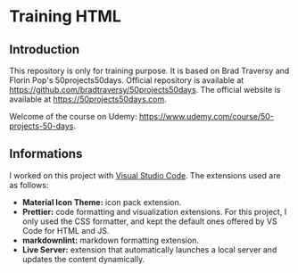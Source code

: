 # Training HTML

## Introduction

This repository is only for training purpose. It is based on Brad Traversy and Florin Pop's 50projects50days. Official repository is available at <https://github.com/bradtraversy/50projects50days>. The official website is available at <https://50projects50days.com>.

Welcome of the course on Udemy: <https://www.udemy.com/course/50-projects-50-days>.

## Informations

I worked on this project with [Visual Studio Code](https://code.visualstudio.com). The extensions used are as follows:

- **Material Icon Theme:** icon pack extension.
- **Prettier:** code formatting and visualization extensions. For this project, I only used the CSS formatter, and kept the default ones offered by VS Code for HTML and JS.
- **markdownlint:** markdown formatting extension.
- **Live Server:** extension that automatically launches a local server and updates the content dynamically.
